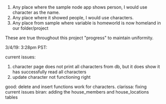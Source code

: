 1. Any place where the sample node app shows person, I would use character as the name. 
2. Any place where it showed people, I would use characters. 
3. Any place from sample where variable is homeworld is now homeland in our folder/project

These are true throughout this project "progress" to maintain uniformity. 

3/4/19: 3:28pm PST: 

current issues:
 1. character page does not print all characters from db, but it does show it has successfully read all characters
 2. update character not functioning right
 
 
 good: delete and insert functions work for characters.
 clarissa: fixing current issues 
 biran: adding the house_members and house_locations tables 
